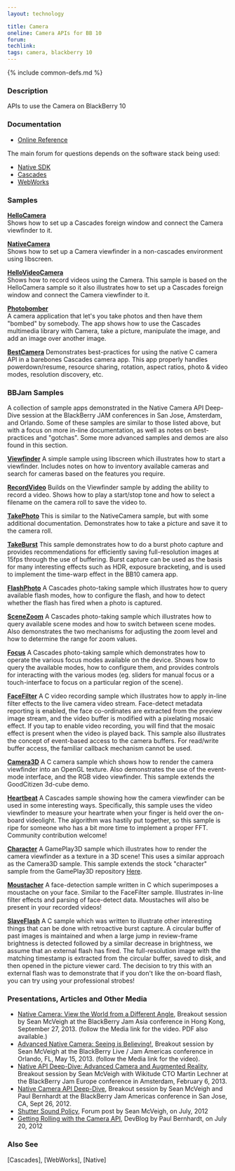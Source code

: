```yaml
---
layout: technology

title: Camera
oneline: Camera APIs for BB 10
forum:
techlink:
tags: camera, blackberry 10
---
```

{% include common-defs.md %}

### Description

APIs to use the Camera on BlackBerry 10

### Documentation

* [Online Reference](http://developer.blackberry.com/native/reference/bb10/com.qnx.doc.camera.lib_ref/topic/overview.html)


The main forum for questions depends on the software stack being used:

* [Native SDK](http://supportforums.blackberry.com/t5/Native-Development/bd-p/native_sdk)
* [Cascades](http://supportforums.blackberry.com/t5/Cascades-Development/bd-p/Cascades)
* [WebWorks](http://supportforums.blackberry.com/t5/Web-and-WebWorks-Development/bd-p/browser_dev)

### Samples

**[HelloCamera](https://github.com/blackberry/Cascades-Community-Samples/tree/master/HelloCamera)**  
Shows how to set up a Cascades foreign window and connect the Camera viewfinder to it.

**[NativeCamera](https://github.com/blackberry/Core-Native-Community-Samples/tree/master/NativeCamera)**  
Shows how to set up a Camera viewfinder in a non-cascades environment using libscreen.

**[HelloVideoCamera](https://github.com/blackberry/Cascades-Community-Samples/tree/master/HelloVideoCamera)**  
Shows how to record videos using the Camera.
This sample is based on the HelloCamera sample so it also illustrates how to set up a Cascades foreign window and connect the Camera viewfinder to it.

**[Photobomber](https://github.com/blackberry/Cascades-Samples/tree/master/photobomber)**  
A camera application that let's you take photos and then have them "bombed" by somebody.  The app shows how to use the
Cascades multimedia library with Camera, take a picture, manipulate the image, and add an image over another image.

**[BestCamera](https://github.com/blackberry/Cascades-Community-Samples/tree/master/BestCamera)**
Demonstrates best-practices for using the native C camera API in a barebones Cascades camera app.  This app properly handles powerdown/resume, resource sharing, rotation, aspect ratios, photo & video modes, resolution discovery, etc.

### BBJam Samples
A collection of sample apps demonstrated in the Native Camera API Deep-Dive session at the BlackBerry JAM conferences in San Jose, Amsterdam, and Orlando.
Some of these samples are similar to those listed above, but with a focus on more in-line documentation, as well as notes on best-practices and "gotchas".  Some more advanced samples and demos are also found in this section.

**[Viewfinder](https://github.com/blackberry/Presentations/tree/master/2012-BlackBerryJam-Americas/JAM15/Viewfinder)**
A simple sample using libscreen which illustrates how to start a viewfinder.  Includes notes on how to inventory available cameras and search for cameras based on the features you require.

**[RecordVideo](https://github.com/blackberry/Presentations/tree/master/2012-BlackBerryJam-Americas/JAM15/RecordVideo)**
Builds on the Viewfinder sample by adding the ability to record a video.  Shows how to play a start/stop tone and how to select a filename on the camera roll to save the video to.

**[TakePhoto](https://github.com/blackberry/Presentations/tree/master/2012-BlackBerryJam-Americas/JAM15/TakePhoto)**
This is similar to the NativeCamera sample, but with some additional documentation.  Demonstrates how to take a picture and save it to the camera roll.

**[TakeBurst](https://github.com/blackberry/Presentations/tree/master/2012-BlackBerryJam-Americas/JAM15/TakeBurst)**
This sample demonstrates how to do a burst photo capture and provides recommendations for efficiently saving full-resolution images at 15fps through the use of buffering.
Burst capture can be used as the basis for many interesting effects such as HDR, exposure bracketing, and is used to implement the time-warp effect in the BB10 camera app.

**[FlashPhoto](https://github.com/blackberry/Presentations/tree/master/2012-BlackBerryJam-Americas/JAM15/FlashPhoto)**
A Cascades photo-taking sample which illustrates how to query available flash modes, how to configure the flash, and how to detect whether the flash has fired when a photo is captured.

**[SceneZoom](https://github.com/blackberry/Presentations/tree/master/2012-BlackBerryJam-Americas/JAM15/SceneZoom)**
A Cascades photo-taking sample which illustrates how to query available scene modes and how to switch between scene modes.
Also demonstrates the two mechanisms for adjusting the zoom level and how to determine the range for zoom values.

**[Focus](https://github.com/blackberry/Presentations/tree/master/2012-BlackBerryJam-Americas/JAM15/Focus)**
A Cascades photo-taking sample which demonstrates how to operate the various focus modes available on the device.
Shows how to query the available modes, how to configure them, and provides controls for interacting with the various modes
(eg. sliders for manual focus or a touch-interface to focus on a particular region of the scene).

**[FaceFilter](https://github.com/blackberry/Presentations/tree/master/2012-BlackBerryJam-Americas/JAM15/FaceFilter)**
A C video recording sample which illustrates how to apply in-line filter effects to the live camera video stream.  Face-detect metadata reporting is enabled,
the face co-ordinates are extracted from the preview image stream, and the video buffer is modified with a pixelating mosaic effect.  If you tap to enable video recording,
you will find that the mosaic effect is present when the video is played back.  This sample also illustrates the concept of
event-based access to the camera buffers.  For read/write buffer access, the familiar callback mechanism cannot be used.

**[Camera3D](https://github.com/blackberry/Presentations/tree/master/2013-BlackBerryJam-Europe/JAM370/Camera3D)**
A C camera sample which shows how to render the camera viewfinder into an OpenGL texture.  Also demonstrates the use of the event-mode interface, and the RGB video viewfinder.  This sample extends the GoodCitizen 3d-cube demo.

**[Heartbeat](https://github.com/blackberry/Presentations/tree/master/2013-BlackBerryJam-Americas/JAM40/Heartbeat)**
A Cascades sample showing how the camera viewfinder can be used in some interesting ways.  Specifically, this sample uses the video viewfinder to measure your heartrate when your finger is held over the on-board videolight.  The algorithm was hastily put together, so this sample is ripe for someone who has a bit more time to implement a proper FFT.  Community contribution welcome!

**[Character](https://github.com/blackberry/Presentations/tree/master/2013-BlackBerryJam-Americas/JAM40/character)**
A GamePlay3D sample which illustrates how to render the camera viewfinder as a texture in a 3D scene!  This uses a similar approach as the Camera3D sample.  This sample extends the stock "character" sample from the GamePlay3D repository [Here](https://github.com/blackberry/GamePlay/tree/master/samples/character).

**[Moustacher](https://github.com/blackberry/Presentations/tree/master/2013-BlackBerryJam-Americas/JAM40/Moustacher)**
A face-detection sample written in C which superimposes a moustache on your face.  Similar to the FaceFilter sample.  Illustrates in-line filter effects and parsing of face-detect data.  Moustaches will also be present in your recorded videos!

**[SlaveFlash](https://github.com/blackberry/Presentations/tree/master/2013-BlackBerryJam-Europe/JAM370/SlaveFlash)**
A C sample which was written to illustrate other interesting things that can be done with retroactive burst capture.  A circular buffer of past images is maintained and when a large jump in review-frame brightness is detected followed by a similar decrease in brightness, we assume that an external flash has fired.  The full-resolution image with the matching timestamp is extracted from the circular buffer, saved to disk, and then opened in the picture viewer card.  The decision to try this with an external flash was to demonstrate that if you don't like the on-board flash, you can try using your professional strobes!

### Presentations, Articles and Other Media

* [Native Camera: View the World from a Different Angle](https://bbjam.blackberryconferences.net/asia2013/connect/sessionDetail.ww?SESSION_ID=1551), Breakout session by Sean McVeigh at the BlackBerry Jam Asia conference in Hong Kong, September 27, 2013. (follow the Media link for the video. PDF also available.)
* [Advanced Native Camera: Seeing is Believing!](https://bblive.blackberryconferences.net/2013/connect/sessionDetail.ww?SESSION_ID=1948), Breakout session by Sean McVeigh at the BlackBerry Live / Jam Americas conference in Orlando, FL, May 15, 2013. (follow the Media link for the video).
* [Native API Deep-Dive: Advanced Camera and Augmented Reality](http://www.youtube.com/watch?v=wfvlt2hu-Jw), Breakout session by Sean McVeigh with Wikitude CTO Martin Lechner at the BlackBerry Jam Europe conference in Amsterdam, February 6, 2013.
* [Native Camera API Deep-Dive](http://hosting.desire2learncapture.com/RIM/1/watch/48.aspx), Breakout session by Sean McVeigh and Paul Bernhardt at the BlackBerry Jam Americas conference in San Jose, CA, Sept 26, 2012.
* [Shutter Sound Policy](http://supportforums.blackberry.com/t5/Native-Development/Camera-shutter-sound/m-p/1808535#M5712),
Forum post by Sean McVeigh, on July, 2012
* [Getting Rolling with the Camera API](http://devblog.blackberry.com/2012/07/camera-api/), DevBlog by Paul Bernhardt, on July 20, 2012

### Also See
[Cascades], [WebWorks], [Native]

